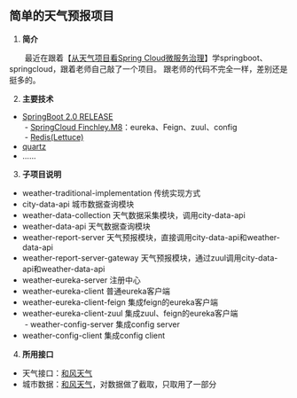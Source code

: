 ## 简单的天气预报项目

1. **简介**

&emsp;&emsp;最近在跟着【[从天气项目看Spring Cloud微服务治理](https://coding.imooc.com/class/187.html)】学springboot、springcloud，跟着老师自己敲了一个项目。
跟老师的代码不完全一样，差别还是挺多的。

2. **主要技术**
  - [SpringBoot 2.0 RELEASE](https://projects.spring.io/spring-boot/)  
  - [SpringCloud Finchley.M8](http://projects.spring.io/spring-cloud/)：eureka、Feign、zuul、config  
  - [Redis(Lettuce)](https://redis.io/)  
  - [quartz](http://www.quartz-scheduler.org/)  
  - ...... 

3. **子项目说明**
  - weather-traditional-implementation 传统实现方式  
  - city-data-api 城市数据查询模块  
  - weather-data-collection 天气数据采集模块，调用city-data-api  
  - weather-data-api 天气数据查询模块  
  - weather-report-server 天气预报模块，直接调用city-data-api和weather-data-api  
  - weather-report-server-gateway 天气预报模块，通过zuul调用city-data-api和weather-data-api  
  - weather-eureka-server 注册中心  
  - weather-eureka-client 普通eureka客户端  
  - weather-eureka-client-feign 集成feign的eureka客户端  
  - weather-eureka-client-zuul 集成zuul、feign的eureka客户端  
  - weather-config-server 集成config server  
  - weather-config-client 集成config client  
  
4. **所用接口**
  - 天气接口：[和风天气](https://www.heweather.com/documents/api/s6)
  - 城市数据：[和风天气](https://www.heweather.com/documents/city)，对数据做了截取，只取用了一部分

